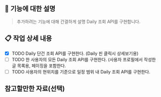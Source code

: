 ## 📌 기능에 대한 설명
> 추가하려는 기능에 대해 간결하게 설명
Daily 조회 API를 구현합니다.

## 📋 작업 상세 내용
- [x] TODO Daily 단건 조회 API를 구현한다. (Daily 핀 클릭시 상세보기용)
- [ ] TODO 한 사용자의 모든 Daily 조회 API를 구현한다. (사용자 프로필에서 작성한 글 목록용, 페이징을 포함한다.
- [ ] TODO 사용자의 현위치를 기준으로 일정 범위 내 Daily 조회 API를 구현한다.

## 참고할만한 자료(선택)
